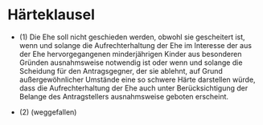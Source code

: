 # Härteklausel

- (1) Die Ehe soll nicht geschieden werden, obwohl sie gescheitert ist, wenn und solange die Aufrechterhaltung der Ehe im Interesse der aus der Ehe hervorgegangenen minderjährigen Kinder aus besonderen Gründen ausnahmsweise notwendig ist oder wenn und solange die Scheidung für den Antragsgegner, der sie ablehnt, auf Grund außergewöhnlicher Umstände eine so schwere Härte darstellen würde, dass die Aufrechterhaltung der Ehe auch unter Berücksichtigung der Belange des Antragstellers ausnahmsweise geboten erscheint.

- (2) (weggefallen)

